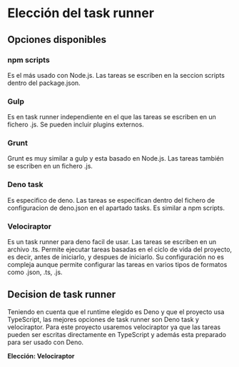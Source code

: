 # Elección del task runner

## Opciones disponibles

### npm scripts
Es el más usado con Node.js. Las tareas se escriben en la seccion scripts dentro del package.json. 

### Gulp
Es en task runner independiente en el que las tareas se escriben en un fichero .js. Se pueden incluir plugins externos. 

### Grunt
Grunt es muy similar a gulp y esta basado en Node.js. Las tareas también se escriben en un fichero .js. 

### Deno task
Es especifico de deno. Las tareas se especifican dentro del fichero de configuracion de deno.json en el apartado tasks. Es similar a npm scripts. 

### Velociraptor
Es un task runner para deno facil de usar. Las tareas se escriben en un archivo .ts. Permite ejecutar tareas basadas en el ciclo de vida del proyecto, es decir, antes de iniciarlo, y despues de iniciarlo. Su configuración no es compleja aunque permite configurar las tareas en varios tipos de formatos como .json, .ts, .js. 

## Decision de task runner
Teniendo en cuenta que el runtime elegido es Deno y que el proyecto usa TypeScript, las mejores opciones de task runner son Deno task y velociraptor. Para este proyecto usaremos velociraptor ya que las tareas pueden ser escritas directamente en TypeScript y además esta preparado para ser usado con Deno. 

**Elección: Velociraptor**